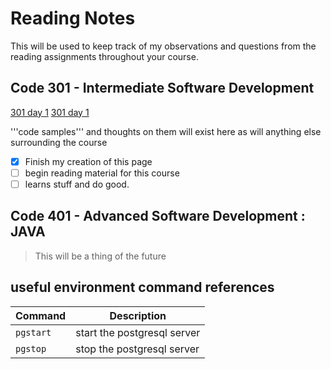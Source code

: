 # Reading Notes

This will be used to keep track of my observations and questions from the reading assignments throughout your course.

## Code 301 - Intermediate Software Development

[301 day 1](301-1.md)
[301 day 1](301-2.md)

'''code samples''' and thoughts on them will exist here as will anything else surrounding  the course

- [x] Finish my creation of this page
- [ ] begin reading material for this course
- [ ] learns stuff and do good.

## Code 401 - Advanced Software Development : JAVA

> This will be a thing of the future

## useful environment command references

| Command | Description |
| --- | --- |
| `pgstart` | start the postgresql server |
| `pgstop` | stop the postgresql server |
